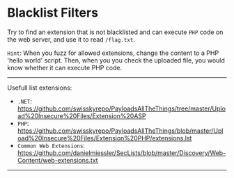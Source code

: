 # Blacklist Filters

Try to find an extension that is not blacklisted and can execute `PHP` code on the web server, and use it to read `/flag.txt`.

`Hint`: When you fuzz for allowed extensions, change the content to a PHP 'hello world' script. 
Then, when you you check the uploaded file, you would know whether it can execute PHP code.

---

Usefull list extensions:
- `.NET`: https://github.com/swisskyrepo/PayloadsAllTheThings/tree/master/Upload%20Insecure%20Files/Extension%20ASP
- `PHP`: https://github.com/swisskyrepo/PayloadsAllTheThings/blob/master/Upload%20Insecure%20Files/Extension%20PHP/extensions.lst
- `Common Web Extensions`: https://github.com/danielmiessler/SecLists/blob/master/Discovery/Web-Content/web-extensions.txt
---
